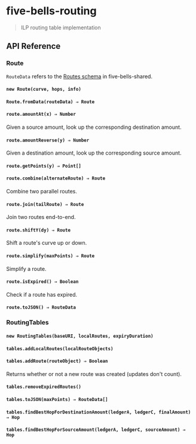 # five-bells-routing

> ILP routing table implementation

## API Reference

### Route

`RouteData` refers to the [Routes schema](https://github.com/interledger/five-bells-shared/blob/master/schemas/Routes.json) in five-bells-shared.

#### `new Route(curve, hops, info)`
#### `Route.fromData(routeData) ⇒ Route`
#### `route.amountAt(x) ⇒ Number`

Given a source amount, look up the corresponding destination amount.

#### `route.amountReverse(y) ⇒ Number`

Given a destination amount, look up the corresponding source amount.

#### `route.getPoints(y) ⇒ Point[]`

#### `route.combine(alternateRoute) ⇒ Route`

Combine two parallel routes.

#### `route.join(tailRoute) ⇒ Route`

Join two routes end-to-end.

#### `route.shiftY(dy) ⇒ Route`

Shift a route's curve up or down.

#### `route.simplify(maxPoints) ⇒ Route`

Simplify a route.

#### `route.isExpired() ⇒ Boolean`

Check if a route has expired.

#### `route.toJSON() ⇒ RouteData`

### RoutingTables

#### `new RoutingTables(baseURI, localRoutes, expiryDuration)`
#### `tables.addLocalRoutes(localRouteObjects)`
#### `tables.addRoute(routeObject) ⇒ Boolean`

Returns whether or not a new route was created (updates don't count).

#### `tables.removeExpiredRoutes()`
#### `tables.toJSON(maxPoints) ⇒ RouteData[]`
#### `tables.findBestHopForDestinationAmount(ledgerA, ledgerC, finalAmount) ⇒ Hop`
#### `tables.findBestHopForSourceAmount(ledgerA, ledgerC, sourceAmount) ⇒ Hop`
